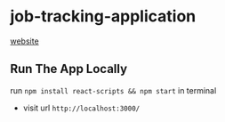 # job-tracking-application

[website](https://nimble-marshmallow-8a7a95.netlify.app/)

## Run The App Locally
run `npm install react-scripts && npm start` in terminal
* visit url `http://localhost:3000/`
